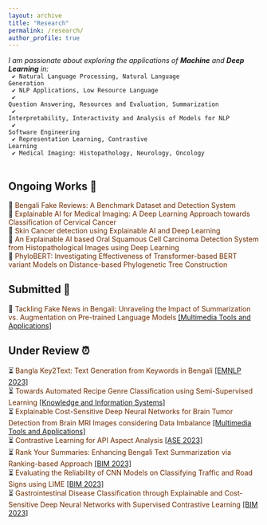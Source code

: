 ```yaml
---
layout: archive
title: "Research"
permalink: /research/
author_profile: true
---
```


*I am passionate about exploring the applications of **Machine** and **Deep Learning** in:*<br/>
<code>
✔️ Natural Language Processing, Natural Language Generation <br>
✔️ NLP Applications, Low Resource Language <br>
✔️ Question Answering, Resources and Evaluation, Summarization<br>
✔️ Interpretability, Interactivity and Analysis of Models for NLP <br>
✔️ Software Engineering <br>
✔️ Representation Learning, Contrastive Learning <br>
✔️ Medical Imaging: Histopathology, Neurology, Oncology 
</code><br>


## Ongoing Works 🚧
🔨 <span style="color:#6E2C00">Bengali Fake Reviews: A Benchmark Dataset and Detection System</span><br>
🔨 <span style="color:#6E2C00">Explainable AI for Medical Imaging: A Deep Learning Approach towards Classification of Cervical Cancer</span><br>
🔨 <span style="color:#6E2C00">Skin Cancer detection using Explainable AI and Deep Learning</span><br>
🔨 <span style="color:#6E2C00">An Explainable AI based Oral Squamous Cell Carcinoma Detection System from Histopathological Images using Deep Learning</span><br>
🔨 <span style="color:#6E2C00">PhyloBERT: Investigating Effectiveness of Transformer-based BERT variant Models on Distance-based Phylogenetic Tree Construction</span><br>

## Submitted 📮
📝 <span style="color:#6E2C00">Tackling Fake News in Bengali: Unraveling the Impact of Summarization vs. Augmentation on Pre-trained Language Models</span> [[Multimedia Tools and Applications]](https://www.springer.com/journal/11042)<br>

## Under Review ⏰
⏳ <span style="color:#6E2C00">Bangla Key2Text: Text Generation from Keywords in Bengali</span> [[EMNLP 2023]](https://2023.emnlp.org/)<br>
⏳ <span style="color:#6E2C00">Towards Automated Recipe Genre Classification using Semi-Supervised Learning</span> [[Knowledge and Information Systems]](https://www.springer.com/journal/10115)<br>
⏳ <span style="color:#6E2C00">Explainable Cost-Sensitive Deep Neural Networks for Brain Tumor Detection from Brain MRI Images considering Data Imbalance</span> [[Multimedia Tools and Applications]](https://www.springer.com/journal/11042)<br>
⏳ <span style="color:#6E2C00">Contrastive Learning for API Aspect Analysis</span> [[ASE 2023]](https://conf.researchr.org/track/ase-2023/ase-2023-papers)<br>
⏳ <span style="color:#6E2C00">Rank Your Summaries: Enhancing Bengali Text Summarization via Ranking-based Approach</span> [[BIM 2023]](https://confbim.com/)<br>
⏳ <span style="color:#6E2C00">Evaluating the Reliability of CNN Models on Classifying Traffic and Road Signs using LIME</span> [[BIM 2023]](https://confbim.com/)<br>
⏳ <span style="color:#6E2C00">Gastrointestinal Disease Classification through Explainable and Cost-Sensitive Deep Neural Networks with Supervised Contrastive Learning</span> [[BIM 2023]](https://confbim.com/)<br>




